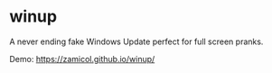 # winup
A never ending fake Windows Update perfect for full screen pranks.

Demo:
https://zamicol.github.io/winup/
